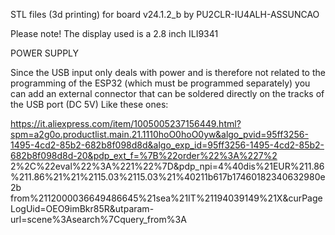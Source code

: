 STL files (3d printing)  for board v24.1.2_b by PU2CLR-IU4ALH-ASSUNCAO

Please note! 
The display used is a 2.8 inch ILI9341


POWER SUPPLY

Since the USB input only deals with power and is therefore not related to the programming of the ESP32 (which must be programmed separately) you can add an external connector that can be soldered directly on the tracks of the USB port (DC 5V)
Like these ones:

https://it.aliexpress.com/item/1005005237156449.html?spm=a2g0o.productlist.main.21.1110hoO0hoO0yw&algo_pvid=95ff3256-1495-4cd2-85b2-682b8f098d8d&algo_exp_id=95ff3256-1495-4cd2-85b2-682b8f098d8d-20&pdp_ext_f=%7B%22order%22%3A%227%2 2%2C%22eval%22%3A%221%22%7D&pdp_npi=4%40dis%21EUR%211.86%211.86%21%21%2115.03%2115.03%21%40211b617b17460182340632980e2b from%2112000036649486645%21sea%21IT%21194039149%21X&curPageLogUid=OEO9imBkr85R&utparam-url=scene%3Asearch%7Cquery_from%3A
